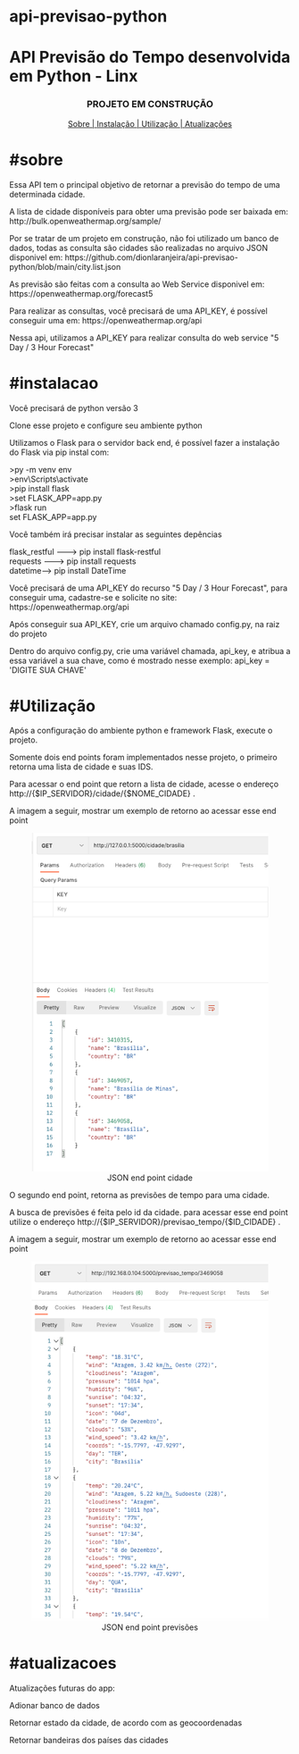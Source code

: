 # api-previsao-python
<h1>API Previsão do Tempo desenvolvida em Python - Linx</h1>


<h3 align="center">PROJETO EM CONSTRUÇÃO</h1>



<p align="center">
<a href="#sobre">Sobre | </a>
<a href="#instalacao">Instalação | </a>
<a href="#instalacao">Utilização | </a>
<a href="#atualizacoes">Atualizações</a>
</p>



<h1>#sobre</h1>
<p>Essa API tem o principal objetivo de retornar a previsão do tempo de uma determinada cidade.</p> 
<p> A lista de cidade disponíveis para obter uma previsão pode ser baixada em: http://bulk.openweathermap.org/sample/ </p>
<p>Por se tratar de um projeto em construção, não foi utilizado um banco de dados, todas as consulta são cidades são realizadas no arquivo JSON disponivel em: https://github.com/dionlaranjeira/api-previsao-python/blob/main/city.list.json</p>
<p>As previsão são feitas com a consulta ao Web Service disponivel em: https://openweathermap.org/forecast5<p>
<p>Para realizar as consultas, você precisará de uma API_KEY, é possível conseguir uma em: https://openweathermap.org/api<p>
<p>Nessa api, utilizamos a API_KEY para realizar consulta do web service "5 Day / 3 Hour Forecast"</p>


<h1>#instalacao</h1>
<p>Você precisará de python versão 3</p>
<p>Clone esse projeto e configure seu ambiente python</p>
<p>Utilizamos o Flask para o servidor back end, é possível fazer a instalação do Flask via pip instal com:</p>
>py -m venv env <br>
>env\Scripts\activate <br>
>pip install flask <br>
>set FLASK_APP=app.py <br>
>flask run <br>
set FLASK_APP=app.py <br>

<p>Você também irá precisar instalar as seguintes depências</p>
flask_restful ---> pip install flask-restful <br>
requests --->  pip install requests <br>
datetime--> pip install DateTime <br>


<p>Você precisará de uma API_KEY do recurso "5 Day / 3 Hour Forecast", para conseguir uma, cadastre-se e solicite no site: https://openweathermap.org/api</p>
<p>Após conseguir sua API_KEY, crie um arquivo chamado config.py, na raiz do projeto</p>
<p>Dentro do arquivo config.py, crie uma variável chamada, api_key, e atribua a essa variável a sua chave, como é mostrado nesse exemplo: api_key = 'DIGITE SUA CHAVE'</p>


<h1>#Utilização</h1>

<p>Após a configuração do ambiente python e framework Flask, execute o projeto.</p>
<p>Somente dois end points foram implementados nesse projeto, o primeiro retorna uma lista de cidade e suas IDS.</p>
<p>Para acessar o end point que retorn a lista de cidade, acesse o endereço http://{$IP_SERVIDOR}/cidade/{$NOME_CIDADE} .</p>
<p>A imagem a seguir, mostrar um exemplo de retorno ao acessar esse end point</p>
<figure align="center">
  <img src="https://github.com/dionlaranjeira/api-previsao-python/blob/main/json_cidade_end_poit.png" alt="end point cidade">
  <figcaption>JSON end point cidade</figcaption>
</figure>


<p>O segundo end point, retorna as previsões de tempo para uma cidade.</p>
<p>A busca de previsões é feita pelo id da cidade. para acessar esse end point utilize o endereço http://{$IP_SERVIDOR}/previsao_tempo/{$ID_CIDADE} . </p>
<p>A imagem a seguir, mostrar um exemplo de retorno ao acessar esse end point</p>
<figure align="center">
  <img src="https://github.com/dionlaranjeira/api-previsao-python/blob/main/json_previsoes.png" alt="end point previsões">
  <figcaption>JSON end point previsões</figcaption>
</figure>

<h1>#atualizacoes</h1>

<p>Atualizações futuras do app:</p>
<p>Adionar banco de dados</p>
<p>Retornar estado da cidade, de acordo com as geocoordenadas</p>
<p>Retornar bandeiras dos países das cidades</p>
